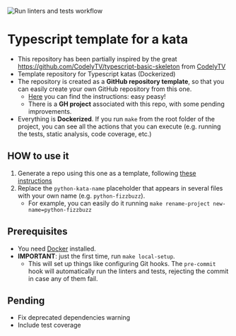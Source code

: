 ![Run linters and tests workflow](https://github.com/islomar/typescript-kata-template/actions/workflows/run-linters-and-tests.yml/badge.svg)

# Typescript template for a kata

- This repository has been partially inspired by the great https://github.com/CodelyTV/typescript-basic-skeleton from [CodelyTV](https://github.com/CodelyTV) 
- Template repository for Typescript katas (Dockerized)
- The repository is created as a **GitHub repository template**, so that you can easily create your own GitHub repository from this one.
    - [Here](https://docs.github.com/en/repositories/creating-and-managing-repositories/creating-a-repository-from-a-template#creating-a-repository-from-a-template) you can find the instructions: easy peasy!
    - There is a **GH project** associated with this repo, with some pending improvements.
- Everything is **Dockerized**. If you run `make` from the root folder of the project, you can see all the actions that you can execute (e.g. running the tests, static analysis, code coverage, etc.)


## HOW to use it
1. Generate a repo using this one as a template, following [these instructions](https://docs.github.com/en/repositories/creating-and-managing-repositories/creating-a-repository-from-a-template#creating-a-repository-from-a-template)
2. Replace the `python-kata-name` placeholder that appears in several files with your own name (e.g. `python-fizzbuzz`).
    - For example, you can easily do it running `make rename-project new-name=python-fizzbuzz`

## Prerequisites
- You need [Docker](https://docs.docker.com/get-docker/) installed.
- **IMPORTANT**: just the first time, run `make local-setup`.
    - This will set up things like configuring Git hooks. The `pre-commit` hook will automatically run the linters and tests, rejecting the commit in case any of them fail.


## Pending
- Fix deprecated dependencies warning
- Include test coverage
